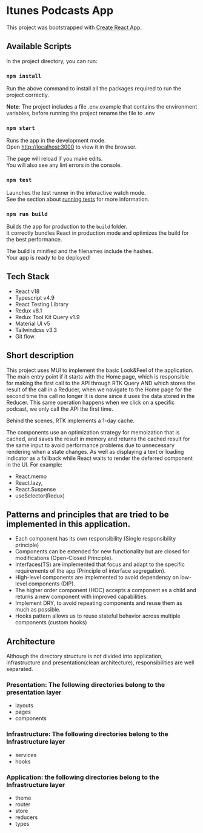 # Itunes Podcasts App

This project was bootstrapped with [Create React App](https://github.com/facebook/create-react-app).

## Available Scripts

In the project directory, you can run:

### `npm install`

Run the above command to install all the packages required to run the project correctly.

**Note**: The project includes a file .env.example that contains the environment variables, before running the project rename the file to .env

### `npm start`

Runs the app in the development mode.\
Open [http://localhost:3000](http://localhost:3000) to view it in the browser.

The page will reload if you make edits.\
You will also see any lint errors in the console.

### `npm test`

Launches the test runner in the interactive watch mode.\
See the section about [running tests](https://facebook.github.io/create-react-app/docs/running-tests) for more information.

### `npm run build`

Builds the app for production to the `build` folder.\
It correctly bundles React in production mode and optimizes the build for the best performance.

The build is minified and the filenames include the hashes.\
Your app is ready to be deployed!

## Tech Stack

- React v18
- Typescript v4.9
- React Testing Library
- Redux v8.1
- Redux Tool Kit Query v1.9
- Material UI v5
- Tailwindcss v3.3
- Git flow

## Short description

This project uses MUI to implement the basic Look&Feel of the application. The main entry point if it starts with the Home page, which is responsible for making the first call to the API through RTK Query AND which stores the result of the call in a Reducer, when we navigate to the Home page for the second time this call no longer It is done since it uses the data stored in the Reducer. This same operation happens when we click on a specific podcast, we only call the API the first time.

Behind the scenes, RTK implements a 1-day cache.

The components use an optimization strategy for memoization that is cached, and saves the result in memory and returns the cached result for the same input to avoid performance problems due to unnecessary rendering when a state changes. As well as displaying a text or loading indicator as a fallback while React waits to render the deferred component in the UI. For example:

- React.memo
- React.lazy,
- React.Suspense
- useSelector(Redux)

## Patterns and principles that are tried to be implemented in this application.

- Each component has its own responsibility (Single responsibility principle)
- Components can be extended for new functionality but are closed for modifications (Open-Closed Principle).
- Interfaces(TS) are implemented that focus and adapt to the specific requirements of the app (Principle of interface segregation).
- High-level components are implemented to avoid dependency on low-level components (DIP).
- The higher order component (HOC) accepts a component as a child and returns a new component with improved capabilities.
- Implement DRY, to avoid repeating components and reuse them as much as possible.
- Hooks pattern allows us to reuse stateful behavior across multiple components (custom hooks)

## Architecture

Although the directory structure is not divided into application, infrastructure and presentation(clean architecture), responsibilities are well separated.

### Presentation: The following directories belong to the presentation layer

- layouts
- pages
- components

### Infrastructure: The following directories belong to the Infrastructure layer

- services
- hooks

### Application: the following directories belong to the Infrastructure layer

- theme
- router
- store
- reducers
- types
